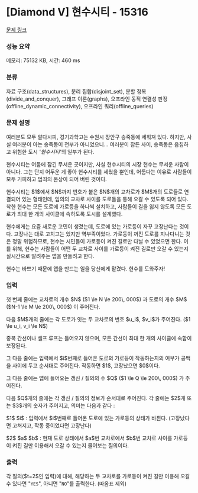 # [Diamond V] 현수시티 - 15316 

[문제 링크](https://www.acmicpc.net/problem/15316) 

### 성능 요약

메모리: 75132 KB, 시간: 460 ms

### 분류

자료 구조(data_structures), 분리 집합(disjoint_set), 분할 정복(divide_and_conquer), 그래프 이론(graphs), 오프라인 동적 연결성 판정(offline_dynamic_connectivity), 오프라인 쿼리(offline_queries)

### 문제 설명

<p>여러분도 모두 알다시피, 경기과학고는 수원시 장안구 송죽동에 세워져 있다. 하지만, 사실 여러분이 아는 송죽동이 전부가 아니었으니... 여러분이 잠든 사이, 송죽동은 음침하고 위험한 도시 <em>'현수시티'</em>의 일부가 된다.</p>

<p>현수시티는 어둠에 잠긴 무서운 곳이지만, 사실 현수시티의 시장 현수는 무서운 사람이 아니다. 그는 단지 어두운 게 좋아 현수시티를 세웠을 뿐인데, 어둡다는 이유로 사람들이 모두 기피하고 범죄의 온상이 되어 버린 것이다.</p>

<p>현수시티는 $1$에서 $N$까지 번호가 붙은 $N$개의 교차로가 $M$개의 도로들로 연결되어 있는 형태인데, 임의의 교차로 사이를 도로들을 통해 오갈 수 있도록 되어 있다. 착한 현수는 모든 도로에 가로등을 하나씩 설치하고, 사람들이 길을 잃지 않도록 모든 도로가 최대 한 개의 사이클에 속하도록 도시를 설계했다.</p>

<p>현수에게는 요즘 새로운 고민이 생겼는데, 도로에 있는 가로등이 자꾸 고장난다는 것이다. 고장나는 대로 고치고는 있지만 역부족이었다. 가로등이 꺼진 도로를 지나다니는 것은 정말 위험하므로, 현수는 시민들이 가로등이 켜진 길로만 다닐 수 있었으면 한다. 이를 위해, 현수는 사람들이 어떤 두 교차로 사이를 가로등이 켜진 길로만 오갈 수 있는지 실시간으로 알려주는 앱을 만들려고 한다.</p>

<p>현수는 바쁘기 때문에 앱을 만드는 일을 당신에게 맡겼다. 현수를 도와주자!</p>

### 입력 

 <p>첫 번째 줄에는 교차로의 개수 $N$ ($1 \le N \le 200\, 000$) 과 도로의 개수 $M$ ($N-1 \le M \le 200\, 000$) 이 주어진다.</p>

<p>다음 $M$개의 줄에는 각 도로가 잇는 두 교차로의 번호 $u_i$, $v_i$가 주어진다. ($1 \le u_i, v_i \le N$)</p>

<p>중복 간선이나 셀프 루프는 들어오지 않으며, 모든 간선이 최대 한 개의 사이클에 속함이 보장된다.</p>

<p>그 다음 줄에는 입력에서 $i$번째로 들어온 도로의 가로등이 작동하는지의 여부가 공백을 사이에 두고 순서대로 주어진다. 작동하면 $1$, 고장났으면 $0$이다.</p>

<p>그 다음 줄에는 앱에 들어오는 갱신 / 질의의 수 $Q$ ($1 \le Q \le 200\, 000$) 가 주어진다.</p>

<p>다음 $Q$개의 줄에는 각 갱신 / 질의의 정보가 순서대로 주어진다. 각 줄에는 $2$개 또는 $3$개의 숫자가 주어지고, 의미는 다음과 같다 :</p>

<p>$1$ $i$ : 입력에서 $i$번째로 들어온 도로에 있는 가로등의 상태가 바뀐다. (고장났다면 고쳐지고, 작동 중이었다면 고장난다)</p>

<p>$2$ $a$ $b$ : 현재 도로 상태에서 $a$번 교차로에서 $b$번 교차로 사이를 가로등이 켜진 길만 이용해서 오갈 수 있는지 물어보는 질의이다.</p>

### 출력 

 <p>각 질의($t=2$인 입력)에 대해, 해당하는 두 교차로를 가로등이 켜진 길만 이용해 오갈 수 있다면 "<code>YES</code>", 아니면 "<code>NO</code>"를 출력한다. (따옴표 제외)</p>

